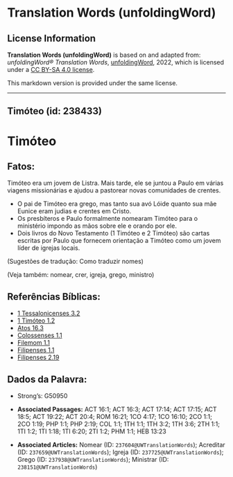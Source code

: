 # Translation Words (unfoldingWord)

## License Information

**Translation Words (unfoldingWord)** is based on and adapted from: _unfoldingWord® Translation Words_, [unfoldingWord](https://unfoldingword.org/utw), 2022, which is licensed under a [CC BY-SA 4.0 license](https://creativecommons.org/licenses/by-sa/4.0/legalcode.en).

This markdown version is provided under the same license.



--------------------------------

## Timóteo (id: 238433)

Timóteo
=======

Fatos:
------

Timóteo era um jovem de Listra. Mais tarde, ele se juntou a Paulo em várias viagens missionárias e ajudou a pastorear novas comunidades de crentes.

* O pai de Timóteo era grego, mas tanto sua avó Lóide quanto sua mãe Eunice eram judias e crentes em Cristo.
* Os presbíteros e Paulo formalmente nomearam Timóteo para o ministério impondo as mãos sobre ele e orando por ele.
* Dois livros do Novo Testamento (1 Timóteo e 2 Timóteo) são cartas escritas por Paulo que fornecem orientação a Timóteo como um jovem líder de igrejas locais.

(Sugestões de tradução: Como traduzir nomes)

(Veja também: nomear, crer, igreja, grego, ministro)

Referências Bíblicas:
---------------------

* [1 Tessalonicenses 3\.2](https://ref.ly/1Thess3:2)
* [1 Timóteo 1\.2](https://ref.ly/1Tim1:2)
* [Atos 16\.3](https://ref.ly/Acts16:3)
* [Colossenses 1\.1](https://ref.ly/Col1:1)
* [Filemom 1\.1](https://ref.ly/Phlm1:1)
* [Filipenses 1\.1](https://ref.ly/Phil1:1)
* [Filipenses 2\.19](https://ref.ly/Phil2:19)

Dados da Palavra:
-----------------

* Strong’s: G50950

* **Associated Passages:** ACT 16:1; ACT 16:3; ACT 17:14; ACT 17:15; ACT 18:5; ACT 19:22; ACT 20:4; ROM 16:21; 1CO 4:17; 1CO 16:10; 2CO 1:1; 2CO 1:19; PHP 1:1; PHP 2:19; COL 1:1; 1TH 1:1; 1TH 3:2; 1TH 3:6; 2TH 1:1; 1TI 1:2; 1TI 1:18; 1TI 6:20; 2TI 1:2; PHM 1:1; HEB 13:23
* **Associated Articles:** Nomear (ID: `237604@UWTranslationWords`); Acreditar (ID: `237659@UWTranslationWords`); Igreja (ID: `237725@UWTranslationWords`); Grego (ID: `237938@UWTranslationWords`); Ministrar (ID: `238151@UWTranslationWords`)

